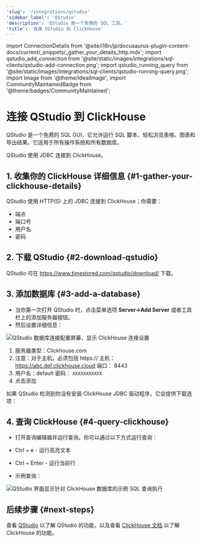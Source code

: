 ```yaml
---
'slug': '/integrations/qstudio'
'sidebar_label': 'QStudio'
'description': 'QStudio 是一个免费的 SQL 工具。'
'title': '连接 QStudio 到 ClickHouse'
---
```


import ConnectionDetails from '@site/i18n/jp/docusaurus-plugin-content-docs/current/_snippets/_gather_your_details_http.mdx';
import qstudio_add_connection from '@site/static/images/integrations/sql-clients/qstudio-add-connection.png';
import qstudio_running_query from '@site/static/images/integrations/sql-clients/qstudio-running-query.png';
import Image from '@theme/IdealImage';
import CommunityMaintainedBadge from '@theme/badges/CommunityMaintained';

# 连接 QStudio 到 ClickHouse

<CommunityMaintainedBadge/>

QStudio 是一个免费的 SQL GUI，它允许运行 SQL 脚本、轻松浏览表格、图表和导出结果。它适用于所有操作系统和所有数据库。

QStudio 使用 JDBC 连接到 ClickHouse。

## 1. 收集你的 ClickHouse 详细信息 {#1-gather-your-clickhouse-details}

QStudio 使用 HTTP(S) 上的 JDBC 连接到 ClickHouse；你需要：

- 端点
- 端口号
- 用户名
- 密码

<ConnectionDetails />

## 2. 下载 QStudio {#2-download-qstudio}

QStudio 可在 https://www.timestored.com/qstudio/download/ 下载。

## 3. 添加数据库 {#3-add-a-database}

- 当你第一次打开 QStudio 时，点击菜单选项 **Server->Add Server** 或者工具栏上的添加服务器按钮。
- 然后设置详细信息：

<Image img={qstudio_add_connection} size="lg" border alt="QStudio 数据库连接配置屏幕，显示 ClickHouse 连接设置" />

1.  服务器类型：Clickhouse.com
2.  注意：对于主机，必须包括 https://
    主机： https://abc.def.clickhouse.cloud
    端口： 8443
3.  用户名：default
    密码： `XXXXXXXXXXX`
4. 点击添加

如果 QStudio 检测到你没有安装 ClickHouse JDBC 驱动程序，它会提供下载选项：

## 4. 查询 ClickHouse {#4-query-clickhouse}

- 打开查询编辑器并运行查询。你可以通过以下方式运行查询：
- Ctrl + e - 运行高亮文本
- Ctrl + Enter - 运行当前行

- 示例查询：

<Image img={qstudio_running_query} size="lg" border alt="QStudio 界面显示针对 ClickHouse 数据库的示例 SQL 查询执行" />

## 后续步骤 {#next-steps}

查看 [QStudio](https://www.timestored.com/qstudio) 以了解 QStudio 的功能，以及查看 [ClickHouse 文档](https://clickhouse.com/docs) 以了解 ClickHouse 的功能。
